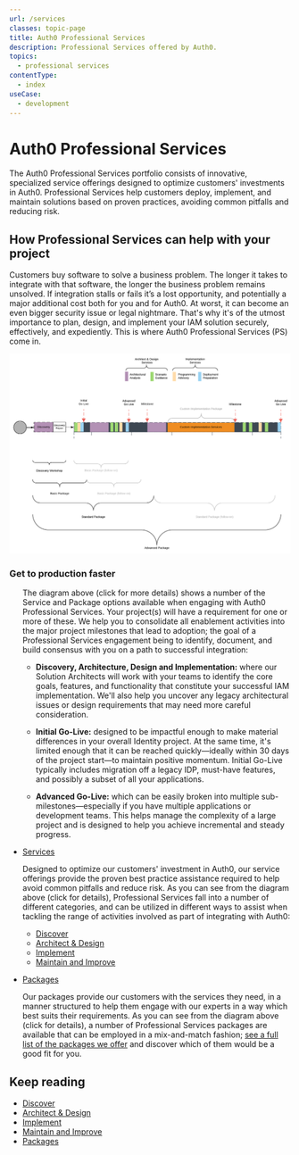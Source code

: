 ```yaml
---
url: /services
classes: topic-page
title: Auth0 Professional Services
description: Professional Services offered by Auth0.
topics:
  - professional services
contentType:
  - index
useCase:
  - development
---
```

<!-- markdownlint-disable MD041 MD002 -->
<div class="topic-page-header">
  <div data-name="example" class="topic-page-badge"></div>
  <h1>Auth0 Professional Services</h1>
  <p>
    The Auth0 Professional Services portfolio consists of innovative, specialized service offerings designed to optimize customers' investments in Auth0. Professional Services help customers deploy, implement, and maintain solutions based on proven practices, avoiding common pitfalls and reducing risk.
  </p>
</div>

## How Professional Services can help with your project

Customers buy software to solve a business problem. The longer it takes to integrate with that software, the longer the business problem remains unsolved. If integration stalls or fails it’s a lost opportunity, and potentially a major additional cost both for you and for Auth0. At worst, it can become an even bigger security issue or legal nightmare. That's why it's of the utmost importance to plan, design, and implement your IAM solution securely, effectively, and expediently. This is where Auth0 Professional Services (PS) come in. 

[![Professional Services Info Diagram](/media/articles/services/Auth0-Services-InfoDiagram.png)](/media/articles/services/Auth0-Services-InfoDiagram.pdf)

### Get to production faster

<ul class="topic-links">

The diagram above (click for more details) shows a number of the Service and Package options available when engaging with Auth0 Professional Services. Your project(s) will have a requirement for one or more of these. We help you to consolidate all enablement activities into the major project milestones that lead to adoption; the goal of a Professional Services engagement being to identify, document, and build consensus with you on a path to successful integration: 

* **Discovery, Architecture, Design and Implementation:** where our Solution Architects will work with your teams to identify the core goals, features, and functionality that constitute your successful IAM implementation. We'll also help you uncover any legacy architectural issues or design requirements that may need more careful consideration.

* **Initial Go-Live:** designed to be impactful enough to make material differences in your overall Identity project. At the same time, it's limited enough that it can be reached quickly&mdash;ideally within 30 days of the project start&mdash;to maintain positive momentum. Initial Go-Live typically includes migration off a legacy IDP, must-have features, and possibly a subset of all your applications.

* **Advanced Go-Live:** which can be easily broken into multiple sub-milestones&mdash;especially if you have multiple applications or development teams. This helps manage the complexity of a large project and is designed to help you achieve incremental and steady progress. 

</ul>

<ul class="topic-links">
  <li>
    <i class="icon icon-budicon-715"></i><a href="#">Services</a>

Designed to optimize our customers' investment in Auth0, our service offerings provide the proven best practice assistance required to help avoid common pitfalls and reduce risk. As you can see from the diagram above (click for details), Professional Services fall into a number of different categories, and can be utilized in different ways to assist when tackling the range of activities involved as part of integrating with Auth0:
    <ul>
      <li>
        <i class="icon icon-budicon-695"></i><a href="/services/discover">Discover</a>
      </li>
      <li>
        <i class="icon icon-budicon-695"></i><a href="/services/architect-and-design">Architect & Design</a>
      </li>
      <li>
        <i class="icon icon-budicon-695"></i><a href="/services/implement">Implement</a>
      </li>
      <li>
        <i class="icon icon-budicon-695"></i><a href="/services/maintain-and-improve">Maintain and Improve</a>
      </li>
    </ul>
  </li>
</ul>

<ul class="topic-links">
  <li>
    <i class="icon icon-budicon-715"></i><a href="/services/packages">Packages</a>

Our packages provide our customers with the services they need, in a manner structured to help them engage with our experts in a way which best suits their requirements. As you can see from the diagram above (click for details), a number of Professional Services packages are available that can be employed in a mix-and-match fashion; [see a full list of the packages we offer](/services/packages) and discover which of them would be a good fit for you.
  </li>
</ul>

## Keep reading

* [Discover](/services/discover)
* [Architect & Design](/services/architect-and-design)
* [Implement](/services/implement)
* [Maintain and Improve](/services/maintain-and-improve)
* [Packages](/services/packages)
